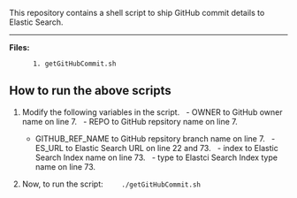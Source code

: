 This repository contains a shell script to ship GitHub commit details to Elastic Search.


-------------

**Files:** 

```
      1. getGitHubCommit.sh
```

## How to run the above scripts

1.  Modify the following variables in the script.
    - OWNER to GitHub owner name on line 7.
    - REPO to GitHub repsitory name on line 7.
    - GITHUB_REF_NAME to GitHub repsitory branch name on line 7.
    - ES_URL to Elastic Search URL on line 22 and 73.
    - index to Elastic Search Index name on line 73.
    - type to Elastci Search Index type name on line 73.

2. Now, to run the script:
    ```
    ./getGitHubCommit.sh
    ```